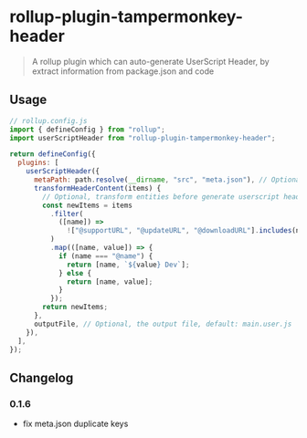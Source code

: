 # rollup-plugin-tampermonkey-header

> A rollup plugin which can auto-generate UserScript Header, by extract information from package.json and code

## Usage

```js
// rollup.config.js
import { defineConfig } from "rollup";
import userScriptHeader from "rollup-plugin-tampermonkey-header";

return defineConfig({
  plugins: [
    userScriptHeader({
      metaPath: path.resolve(__dirname, "src", "meta.json"), // Optional, the path of meta.json, default: resolve(cwd, "meta.json")
      transformHeaderContent(items) {
        // Optional, transform entities before generate userscript header
        const newItems = items
          .filter(
            ([name]) =>
              !["@supportURL", "@updateURL", "@downloadURL"].includes(name)
          )
          .map(([name, value]) => {
            if (name === "@name") {
              return [name, `${value} Dev`];
            } else {
              return [name, value];
            }
          });
        return newItems;
      },
      outputFile, // Optional, the output file, default: main.user.js
    }),
  ],
});
```

## Changelog

### 0.1.6

- fix meta.json duplicate keys
